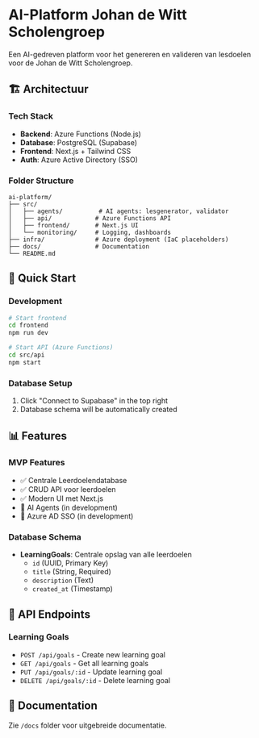 # AI-Platform Johan de Witt Scholengroep

Een AI-gedreven platform voor het genereren en valideren van lesdoelen voor de Johan de Witt Scholengroep.

## 🏗️ Architectuur

### Tech Stack
- **Backend**: Azure Functions (Node.js)
- **Database**: PostgreSQL (Supabase)
- **Frontend**: Next.js + Tailwind CSS
- **Auth**: Azure Active Directory (SSO)

### Folder Structure
```
ai-platform/
├── src/
│   ├── agents/          # AI agents: lesgenerator, validator
│   ├── api/            # Azure Functions API
│   ├── frontend/       # Next.js UI
│   └── monitoring/     # Logging, dashboards
├── infra/              # Azure deployment (IaC placeholders)
├── docs/               # Documentation
└── README.md
```

## 🚀 Quick Start

### Development
```bash
# Start frontend
cd frontend
npm run dev

# Start API (Azure Functions)
cd src/api
npm start
```

### Database Setup
1. Click "Connect to Supabase" in the top right
2. Database schema will be automatically created

## 📊 Features

### MVP Features
- ✅ Centrale Leerdoelendatabase
- ✅ CRUD API voor leerdoelen
- ✅ Modern UI met Next.js
- 🔄 AI Agents (in development)
- 🔄 Azure AD SSO (in development)

### Database Schema
- **LearningGoals**: Centrale opslag van alle leerdoelen
  - `id` (UUID, Primary Key)
  - `title` (String, Required)
  - `description` (Text)
  - `created_at` (Timestamp)

## 🔧 API Endpoints

### Learning Goals
- `POST /api/goals` - Create new learning goal
- `GET /api/goals` - Get all learning goals
- `PUT /api/goals/:id` - Update learning goal
- `DELETE /api/goals/:id` - Delete learning goal

## 📝 Documentation

Zie `/docs` folder voor uitgebreide documentatie.